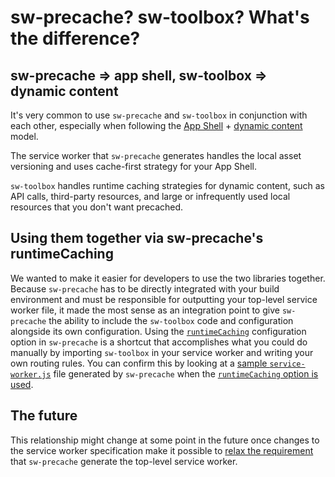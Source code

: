 # sw-precache? sw-toolbox? What's the difference?

## sw-precache ⇒ app shell, sw-toolbox ⇒ dynamic content

It's very common to use `sw-precache` and `sw-toolbox` in conjunction with each
other, especially when following the
[App Shell](https://github.com/GoogleChrome/sw-precache/blob/master/GettingStarted.md#app-shell) +
[dynamic content](https://github.com/GoogleChrome/sw-precache/blob/master/GettingStarted.md#dynamic-content)
model.

The service worker that `sw-precache` generates handles the local asset
versioning and uses cache-first strategy for your App Shell.

`sw-toolbox` handles runtime caching strategies for dynamic content, such as API
calls, third-party resources, and large or infrequently used local resources
that you don't want precached.

## Using them together via sw-precache's runtimeCaching

We wanted to make it easier for developers to use the two libraries together.
Because `sw-precache` has to be directly integrated with your build environment
and must be responsible for outputting your top-level service worker file, it
made the most sense as an integration point to give `sw-precache` the ability to
include the `sw-toolbox` code and configuration alongside its own
configuration. Using the
[`runtimeCaching`](https://github.com/GoogleChrome/sw-precache#runtimecaching-arrayobject)
configuration option in `sw-precache` is a shortcut that accomplishes what you
could do manually by importing `sw-toolbox` in your service worker and writing
your own routing rules. You can confirm this by looking at a
[sample `service-worker.js`](https://github.com/GoogleChrome/sw-precache/blob/5fede7148a516c0bf555e9580c74b9accffe721c/service-worker.js#L206)
file generated by `sw-precache` when the
[`runtimeCaching` option is used](https://github.com/GoogleChrome/sw-precache/blob/9118fe1e3905f959198f3bdd21004238b1c884f5/demo/gulpfile.js#L55).

## The future

This relationship might change at some point in the future once changes to the
service worker specification make it possible to
[relax the requirement](https://github.com/GoogleChrome/sw-precache/issues/147)
that `sw-precache` generate the top-level service worker.

